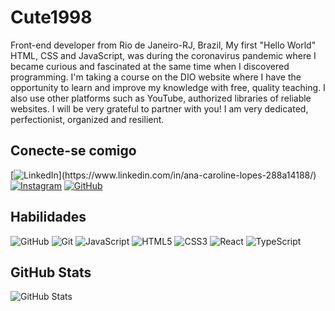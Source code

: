 # Cute1998

Front-end developer from Rio de Janeiro-RJ, Brazil, My first "Hello World" HTML, CSS and JavaScript, was during the coronavirus pandemic where I became curious and fascinated at the same time when I discovered programming.
I'm taking a course on the DIO website where I have the opportunity to learn and improve my knowledge with free, quality teaching.
I also use other platforms such as YouTube, authorized libraries of reliable websites.
I will be very grateful to partner with you!
I am very dedicated, perfectionist, organized and resilient.



## Conecte-se comigo
[![LinkedIn](https://img.shields.io/badge/LinkedIn-E3C6FF?style=for-the-badge&logo=linkedin&logoColor=d98cd9;)](https://www.linkedin.com/in/ana-caroline-lopes-288a14188/)
[![Instagram](https://img.shields.io/badge/Instagram-E3C6FF?style=for-the-badge&logo=instagram&logoColor=d98cd9)](https://www.instagram.com/cutecarolinelopes/)
[![GitHub](https://img.shields.io/badge/GitHbt-E3C6FF?style=for-the-badge&logo=github&logoColor=d98cd9)](+https://github.com/Cute1998)


## Habilidades

![GitHub](https://img.shields.io/badge/GitHub-E3C6FF?style=for-the-badge&logo=github&logoColor=d98cd9)
![Git](https://img.shields.io/badge/Git-E3C6FF?style=for-the-badge&logo=git&logoColor=d98cd9)
![JavaScript](https://img.shields.io/badge/JavaScript-E3C6FF?style=for-the-badge&logo=javascript&logoColor=d98cd9)
![HTML5](https://img.shields.io/badge/HTML5-E3C6FF?style=for-the-badge&logo=html5&logoColor=d98cd9)
![CSS3](https://img.shields.io/badge/CSS3-E3C6FF?style=for-the-badge&logo=css3&logoColor=d98cd9)
![React](https://img.shields.io/badge/React-E3C6FF?style=for-the-badge&logo=react&logoColor=d98cd9)
![TypeScript](https://img.shields.io/badge/TypeScript-E3C6FF?style=for-the-badge&logo=typescript&logoColor=d98cd9)


## GitHub Stats

![GitHub Stats](https://github-readme-stats.vercel.app/api?username=Cute1998&theme=transparent&bg_color=A462E6&border_color=993399&show_icons=true&icon_color=993399&title_color=E3C6FF&text_color=E3C6FF)



